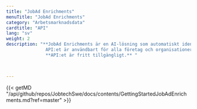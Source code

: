 ```yaml
---
title: "JobAd Enrichments"
menuTitle: "JobAd Enrichments"
category: "Arbetsmarknadsdata"
cardtitle: "API"
lang: "sv"
weight: 2
description: "**JobAd Enrichments är en AI-lösning som automatiskt identifierar relevanta ord och uttryck i jobbannonser, och samtidigt filtrerar bort överflödig information, t ex kompetenser som nämns i texten men som inte efterfrågas av den arbetssökande. API:et bidrar till en mer träffsäker matchning mellan arbetsgivare och arbetssökande och gör det lättare att navigera och snabbt hitta rätt på digitala annonsplattformar.** <br/> <br/>             
               API:et är användbart för alla företag och organisationer som erbjuder en digital matchningstjänst eller annonsplattform, och som önskar förbättra den. Det är också användbart för den som vill ha fördjupade insikter om arbetsmarknaden samt utvecklare som vill bygga nya innovativa digitala tjänster för arbetsmarknaden.<br/><br/>
               **API:et är fritt tillgängligt.** " 


  
---
```



{{< getMD "/api/github/repos/JobtechSwe/docs/contents/GettingStartedJobAdEnrichments.md?ref=master" >}}

